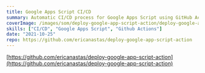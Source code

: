 ```yaml
---
title: Google Apps Script CI/CD
summary: Automatic CI/CD process for Google Apps Script using GitHub Actions
coverImage: /images/som/deploy-google-app-script-action/deploy-google-app-script-action.png
skills: ["CI/CD", "Google Apps Script", "Github Actions"]
date: "2021-10-25"
repo: https://github.com/ericanastas/deploy-google-app-script-action
---
```


[https://github.com/ericanastas/deploy-google-app-script-action](https://github.com/ericanastas/deploy-google-app-script-action)
